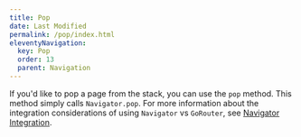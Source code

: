 ```yaml
---
title: Pop
date: Last Modified 
permalink: /pop/index.html
eleventyNavigation:
  key: Pop
  order: 13
  parent: Navigation
---
```

If you'd like to pop a page from the stack, you can use the `pop` method. This
method simply calls `Navigator.pop`. For more information about the integration
considerations of using `Navigator` vs `GoRouter`, see [Navigator
Integration](#navigator-integration).
